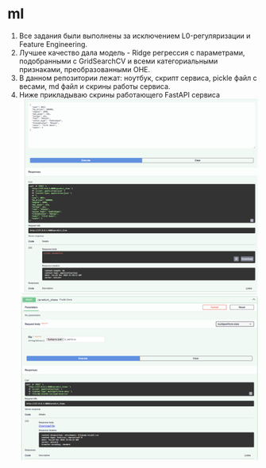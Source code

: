 # ml

1. Все задания были выполнены за исключением  L0-регуляризации и Feature Engineering.
2. Лучшее качество дала модель - Ridge регрессия с параметрами, подобранными с GridSearchCV и всеми категориальными признаками, преобразованными OHE.
3. В данном репозитории лежат: ноутбук, скрипт сервиса, pickle файл с весами, md файл и скрины работы сервиса.
4. Ниже прикладываю скрины работающего FastAPI сервиса
![Результат: на вход в формате json подаются признаки одного объекта, на выходе сервис выдает предсказанную стоимость машины](1.png)
![Результат: на вход подается csv-файл с признаками тестовых объектов, на выходе получаем файл с +1 столбцом - предсказаниями на этих объектах](2.png)
